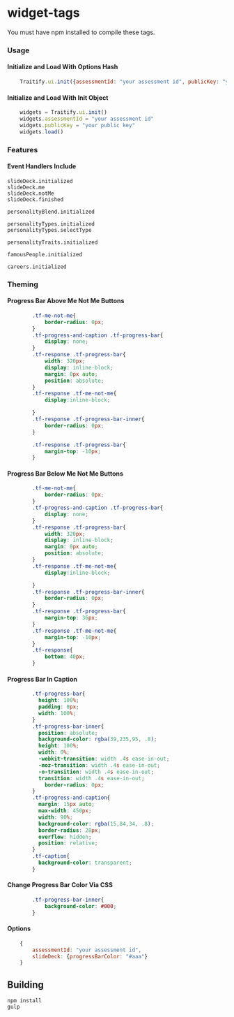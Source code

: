 # widget-tags

You must have npm installed to compile these tags.

### Usage
#### Initialize and Load With Options Hash
```javascript
    Traitify.ui.init({assessmentId: "your assessment id", publicKey: "your public key"}).load()
```
#### Initialize and Load With Init Object 
```javascript
    widgets = Traitify.ui.init()
    widgets.assessmentId = "your assessment id"
    widgets.publicKey = "your public key"
    widgets.load()
```

### Features

#### Event Handlers Include

    
    slideDeck.initialized
    slideDeck.me
    slideDeck.notMe
    slideDeck.finished
    
    personalityBlend.initialized
    
    personalityTypes.initialized
    personalityTypes.selectType
    
    personalityTraits.initialized
    
    famousPeople.initialized
    
    careers.initialized
    
    
### Theming
#### Progress Bar Above Me Not Me Buttons
```css
		.tf-me-not-me{
			border-radius: 0px;
		}
		.tf-progress-and-caption .tf-progress-bar{
			display: none;
		}
		.tf-response .tf-progress-bar{
			width: 320px;
			display: inline-block;
			margin: 0px auto;
			position: absolute;
		}
		.tf-response .tf-me-not-me{
			display:inline-block;

		}
		.tf-response .tf-progress-bar-inner{
			border-radius: 0px;
		}

		.tf-response .tf-progress-bar{
			margin-top: -10px;
		}
```
#### Progress Bar Below Me Not Me Buttons
```css
		.tf-me-not-me{
			border-radius: 0px;
		}
		.tf-progress-and-caption .tf-progress-bar{
			display: none;
		}
		.tf-response .tf-progress-bar{
			width: 320px;
			display: inline-block;
			margin: 0px auto;
			position: absolute;
		}
		.tf-response .tf-me-not-me{
			display:inline-block;

		}
		.tf-response .tf-progress-bar-inner{
			border-radius: 0px;
		}
		.tf-response .tf-progress-bar{
			margin-top: 36px;
		}
		.tf-response .tf-me-not-me{
			margin-top: -10px;
		}
		.tf-response{
			bottom: 40px;
		}
```
#### Progress Bar In Caption
```css
		.tf-progress-bar{
		  height: 100%;
		  padding: 0px;
		  width: 100%;
		}
		.tf-progress-bar-inner{
		  position: absolute;
		  background-color: rgba(39,235,95, .8);
		  height: 100%;
		  width: 0%;
		  -webkit-transition: width .4s ease-in-out;
		  -moz-transition: width .4s ease-in-out;
		  -o-transition: width .4s ease-in-out;
		  transition: width .4s ease-in-out;
			border-radius: 0px;
		}
		.tf-progress-and-caption{
		  margin: 15px auto;
		  max-width: 450px;
		  width: 90%;
		  background-color: rgba(15,84,34, .8);
		  border-radius: 28px;
		  overflow: hidden;
		  position: relative;
		}
		.tf-caption{
		  background-color: transparent;
		}
```
#### Change Progress Bar Color Via CSS
```css
		.tf-progress-bar-inner{
			background-color: #000;
		}
```
#### Options
```javascript
    {
        assessmentId: "your assessment id",
        slideDeck: {progressBarColor: "#aaa"}
    }
```

## Building
    npm install
    gulp
